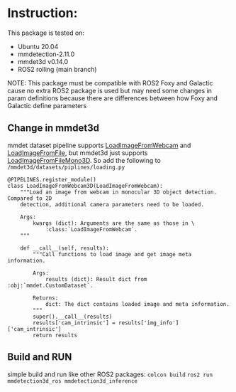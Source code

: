 # Instruction:
This package is tested on:

+ Ubuntu 20.04
+ mmdetection-2.11.0
+ mmdet3d v0.14.0
+ ROS2 rolling (main branch) 

NOTE: This package must be compatible with ROS2 Foxy and Galactic cause no extra ROS2 package is used 
but may need some changes in param definitions because there are differences between how Foxy and Galactic define parameters

## Change in mmdet3d
mmdet dataset pipeline supports [LoadImageFromWebcam](https://github.com/open-mmlab/mmdetection/blob/0e09f00a5bf76169386cadbf4c41bd0ff7f6208d/mmdet/datasets/pipelines/loading.py#L81)
and [LoadImageFromFile](https://github.com/open-mmlab/mmdetection/blob/0e09f00a5bf76169386cadbf4c41bd0ff7f6208d/mmdet/datasets/pipelines/loading.py#L12),
but mmdet3d just supports [LoadImageFromFileMono3D](https://github.com/open-mmlab/mmdetection3d/blob/d61476a26c20b2e874647d096c115214635a0bae/mmdet3d/datasets/pipelines/loading.py#L69).
So add the following to `/mmdet3d/datasets/piplines/loading.py`

```angular2html
@PIPELINES.register_module()
class LoadImageFromWebcam3D(LoadImageFromWebcam):
    """Load an image from webcam in monocular 3D object detection. Compared to 2D
    detection, additional camera parameters need to be loaded.

    Args:
        kwargs (dict): Arguments are the same as those in \
            :class:`LoadImageFromWebcam`.
    """

    def __call__(self, results):
        """Call functions to load image and get image meta information.

        Args:
            results (dict): Result dict from :obj:`mmdet.CustomDataset`.

        Returns:
            dict: The dict contains loaded image and meta information.
        """
        super().__call__(results)
        results['cam_intrinsic'] = results['img_info']['cam_intrinsic']
        return results
```

## Build and RUN
simple build and run like other ROS2 packages:
`colcon build`
`ros2 run mmdetection3d_ros mmdetection3d_inference`
